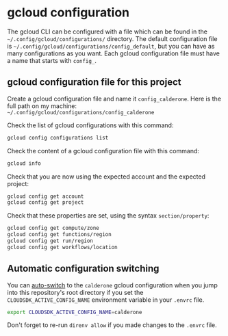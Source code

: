 # gcloud configuration

The gcloud CLI can be configured with a file which can be found in the `~/.config/gcloud/configurations/` directory. The default configuration file is `~/.config/gcloud/configurations/config_default`, but you can have as many configurations as you want. Each gcloud configuration file must have a name that starts with `config_`.

## gcloud configuration file for this project

Create a gcloud configuration file and name it `config_calderone`. Here is the full path on my machine: `~/.config/gcloud/configurations/config_calderone`

Check the list of gcloud configurations with this command:

```sh
gcloud config configurations list
```

Check the content of a gcloud configuration file with this command:

```sh
gcloud info
```

Check that you are now using the expected account and the expected project:

```sh
gcloud config get account
gcloud config get project
```

Check that these properties are set, using the syntax `section/property`:

```sh
gcloud config get compute/zone
gcloud config get functions/region
gcloud config get run/region
gcloud config get workflows/location
```

## Automatic configuration switching

You can [auto-switch](https://cloud.google.com/sdk/docs/configurations#automating_configuration_switching) to the `calderone` gcloud configuration when you jump into this repository's root directory if you set the `CLOUDSDK_ACTIVE_CONFIG_NAME` environment variable in your `.envrc` file.

```sh
export CLOUDSDK_ACTIVE_CONFIG_NAME=calderone
```

Don't forget to re-run `direnv allow` if you made changes to the `.envrc` file.
